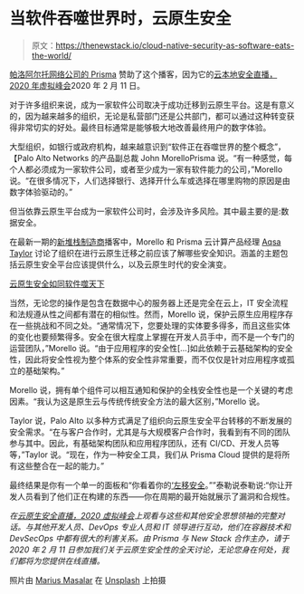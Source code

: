 # 当软件吞噬世界时，云原生安全

> 原文：<https://thenewstack.io/cloud-native-security-as-software-eats-the-world/>

[帕洛阿尔托网络公司的 Prisma](https://www.paloaltonetworks.com/prisma/cloud) 赞助了这个播客，因为它的[云本地安全直播，2020 年虚拟峰会](https://register.paloaltonetworks.com/prisma-cloud-native-security-virtual-summit)2020 年 2 月 11 日。

对于许多组织来说，成为一家软件公司取决于成功迁移到云原生平台。这是有意义的，因为越来越多的组织，无论是私营部门还是公共部门，都可以通过这种转变获得非常切实的好处。最终目标通常是能够极大地改善最终用户的数字体验。

大型组织，如银行或政府机构，越来越意识到“软件正在吞噬世界的整个概念”，【Palo Alto Networks 的产品副总裁 John MorelloPrisma 说。“有一种感觉，每个人都必须成为一家软件公司，或者至少成为一家有软件能力的公司，”Morello 说。“在很多情况下，人们选择银行、选择开什么车或选择在哪里购物的原因是由数字体验驱动的。”

但当依靠云原生平台成为一家软件公司时，会涉及许多风险。其中最主要的是:数据安全。

在最新一期的[新堆栈制造商](https://thenewstack.io/podcasts/makers)播客中，Morello 和 Prisma 云计算产品经理 [Aqsa Taylor](https://www.linkedin.com/in/aqsa-taylor-b7b81961/) 讨论了组织在进行云原生迁移之前应该了解哪些安全知识。涵盖的主题包括云原生安全平台应该提供什么，以及云原生时代的安全演变。

[云原生安全如同软件噬天下](https://thenewstack.simplecast.com/episodes/cloud-native-security-as-software-eats-the-world)

当然，无论您的操作是包含在数据中心的服务器上还是完全在云上，IT 安全流程和法规遵从性之间都有潜在的相似性。然而，Morello 说，保护云原生应用程序存在一些挑战和不同之处。“通常情况下，您要处理的实体要多得多，而且这些实体的变化也要频繁得多。安全在很大程度上掌握在开发人员手中，而不是一个专门的运营团队，”Morello 说。“由于应用程序的安全性[…]如此依赖于云基础架构的安全性，因此将安全性视为整个体系的安全性非常重要，而不仅仅是针对应用程序或孤立的基础架构。”

Morello 说，拥有单个组件可以相互通知和保护的全栈安全性也是一个关键的考虑因素。“我认为这是原生云与传统传统安全方法的最大区别，”Morello 说。

Taylor 说，Palo Alto 以多种方式满足了组织向云原生安全平台转移的不断发展的安全需求。“在与客户合作时，尤其是与大规模客户合作时，我看到有不同的团队参与其中。因此，有基础架构团队和应用程序团队，还有 CI/CD、开发人员等等，”Taylor 说。“现在，作为一种安全工具，我们从 Prisma Cloud 提供的是将所有这些整合在一起的能力。”

最终结果是你有一个单一的面板和“你看着你的[‘左移安全](https://blog.paloaltonetworks.com/2019/07/4-practical-steps-shift-left-security/)。””泰勒说泰勒说:“你让开发人员看到了他们正在构建的东西——你在周期的最开始就展示了漏洞和合规性。

*在[云原生安全直播，2020 虚拟峰会](https://register.paloaltonetworks.com/prisma-cloud-native-security-virtual-summit)上观看与这些和其他安全思想领袖的完整对话。与其他开发人员、DevOps 专业人员和 IT 领导进行互动，他们在容器技术和 DevSecOps 中都有很大的利害关系。由 Prisma 与 New Stack 合作主办，请于 2020 年 2 月 11 日参加我们关于云原生安全性的全天讨论，无论您身在何处，我们都将为您提供在线直播。*

照片由 [Marius Masalar](https://unsplash.com/@marius?utm_source=unsplash&utm_medium=referral&utm_content=creditCopyText) 在 [Unsplash](https://unsplash.com/s/photos/digital?utm_source=unsplash&utm_medium=referral&utm_content=creditCopyText) 上拍摄

<svg xmlns:xlink="http://www.w3.org/1999/xlink" viewBox="0 0 68 31" version="1.1"><title>Group</title> <desc>Created with Sketch.</desc></svg>
